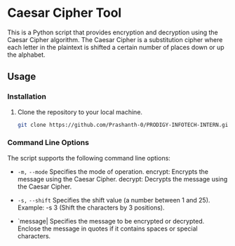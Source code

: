 # Caesar Cipher Tool

This is a Python script that provides encryption and decryption using the Caesar Cipher algorithm. The Caesar Cipher is a substitution cipher where each letter in the plaintext is shifted a certain number of places down or up the alphabet.

## Usage

### Installation
1. Clone the repository to your local machine.
   ```bash
   git clone https://github.com/Prashanth-0/PRODIGY-INFOTECH-INTERN.git


### Command Line Options
The script supports the following command line options:


- `-m,` `--mode`     Specifies the mode of operation.
            encrypt: Encrypts the message using the Caesar Cipher.
            decrypt: Decrypts the message using the Caesar Cipher.

- `-s,` `--shift`    Specifies the shift value (a number between 1 and 25).
            Example: -s 3 (Shift the characters by 3 positions).

- `message|        Specifies the message to be encrypted or decrypted.
            Enclose the message in quotes if it contains spaces or special characters.
